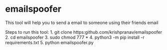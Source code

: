 # emailspoofer
This tool will help you to send a email to someone using their friends email

Steps to run this tool:
     1. git clone https:github.com/krishpranav/emailspoofer
     2. cd emailspoofer
     3. sudo chmod 777 *
     4. python3 -m pip install -r requirements.txt
     5. python emailspoofer.py
